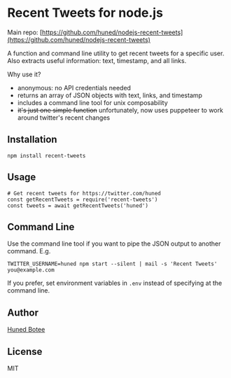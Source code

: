 # Recent Tweets for node.js

Main repo: [https://github.com/huned/nodejs-recent-tweets](https://github.com/huned/nodejs-recent-tweets)

A function and command line utility to get recent tweets for a specific user. Also extracts useful information: text, timestamp, and all links.

Why use it?

* anonymous: no API credentials needed
* returns an array of JSON objects with text, links, and timestamp
* includes a command line tool for unix composability
* ~~it's just one simple function~~ unfortunately, now uses puppeteer to work around twitter's recent changes
## Installation

    npm install recent-tweets

## Usage

    # Get recent tweets for https://twitter.com/huned
    const getRecentTweets = require('recent-tweets')
    const tweets = await getRecentTweets('huned')

## Command Line

Use the command line tool if you want to pipe the JSON output to another
command. E.g.

    TWITTER_USERNAME=huned npm start --silent | mail -s 'Recent Tweets' you@example.com

If you prefer, set environment variables in `.env` instead of specifying at the
command line.

## Author

[Huned Botee](https://github.com/huned)

## License

MIT
